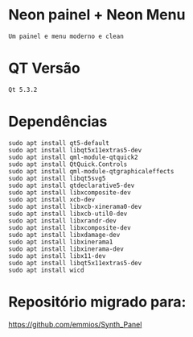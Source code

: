 # Neon painel + Neon Menu
```
Um painel e menu moderno e clean
```

# QT Versão
```
Qt 5.3.2
```

# Dependências
```
sudo apt install qt5-default
sudo apt install libqt5x11extras5-dev
sudo apt install qml-module-qtquick2
sudo apt install QtQuick.Controls
sudo apt install qml-module-qtgraphicaleffects
sudo apt install libqt5svg5
sudo apt install qtdeclarative5-dev
sudo apt install libxcomposite-dev
sudo apt install xcb-dev
sudo apt install libxcb-xinerama0-dev
sudo apt install libxcb-util0-dev
sudo apt install libxrandr-dev
sudo apt install libxcomposite-dev
sudo apt install libxdamage-dev
sudo apt install libxinerama1
sudo apt install libxinerama-dev
sudo apt install libx11-dev
sudo apt install libqt5x11extras5-dev
sudo apt install wicd
```
# Repositório migrado para:
https://github.com/emmios/Synth_Panel
